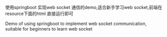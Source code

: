 使用springboot 实现web socket 通信的demo,适合新手学习web socket,前端在resource下面的html 直接运行即可



Demo of using springboot to implement web socket communication, suitable for beginners to learn web socket
